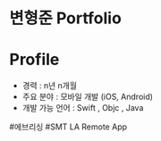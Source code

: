 # 변형준 Portfolio
# Profile 
- 경력 : n년 n개월
- 주요 분야 : 모바일 개발 (iOS, Android)
- 개발 가능 언어 : Swift , Objc , Java

#에브리싱
#SMT LA Remote App
